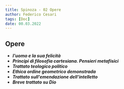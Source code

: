 ```yaml
---
title: Spinoza - 02 Opere
author: Federico Cesari
tags: [Doc]
date: 00.03.2022
---
```

## Opere
- ***l'uomo e la sua felicità***
- ***Principi di filosofia cartesiana. Pensieri metafisici***
- ***Trattato teologico politico***
- ***Ethica ordine geometrico demonstrada***
- ***Trattato sull'emendazione dell'intelletto***
- ***Breve trattato su Dio***